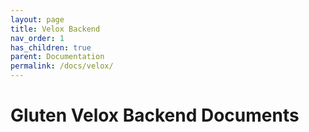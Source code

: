 ```yaml
---
layout: page
title: Velox Backend
nav_order: 1
has_children: true
parent: Documentation
permalink: /docs/velox/
---
```

# Gluten Velox Backend Documents
